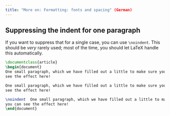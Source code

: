```yaml
---
title: "More on: Formatting: fonts and spacing" (German)
---
```


## Suppressing the indent for one paragraph

 If you want to suppress that for a single case, you can use `\noindent`.
 This should be _very_ rarely used; most of the time, you should let LaTeX
 handle this automatically.

 ```latex
 \documentclass{article}
 \begin{document}
 One small paragraph, which we have filled out a little to make sure you can
 see the effect here!

 One small paragraph, which we have filled out a little to make sure you can
 see the effect here!

 \noindent  One small paragraph, which we have filled out a little to make sure
 you can see the effect here!
 \end{document}
 ```
